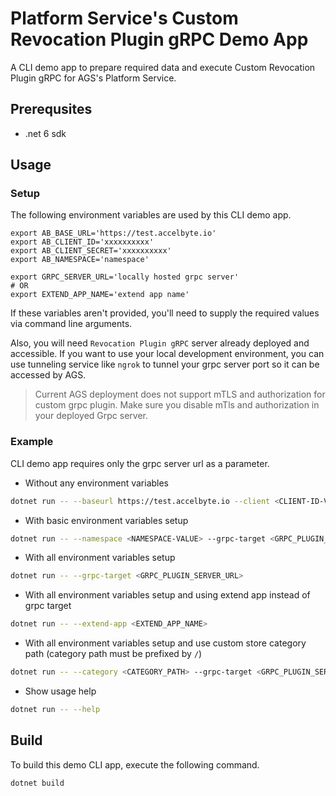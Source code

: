 # Platform Service's Custom Revocation Plugin gRPC Demo App

A CLI demo app to prepare required data and execute Custom Revocation Plugin gRPC for AGS's Platform Service.

## Prerequsites

* .net 6 sdk

## Usage

### Setup

The following environment variables are used by this CLI demo app.
```
export AB_BASE_URL='https://test.accelbyte.io'
export AB_CLIENT_ID='xxxxxxxxxx'
export AB_CLIENT_SECRET='xxxxxxxxxx'
export AB_NAMESPACE='namespace'

export GRPC_SERVER_URL='locally hosted grpc server'
# OR
export EXTEND_APP_NAME='extend app name'
```
If these variables aren't provided, you'll need to supply the required values via command line arguments.

Also, you will need `Revocation Plugin gRPC` server already deployed and accessible. If you want to use your local development environment, you can use tunneling service like `ngrok` to tunnel your grpc server port so it can be accessed by AGS.
> Current AGS deployment does not support mTLS and authorization for custom grpc plugin. Make sure you disable mTls and authorization in your deployed Grpc server.


### Example
CLI demo app requires only the grpc server url as a parameter.

- Without any environment variables
```bash
dotnet run -- --baseurl https://test.accelbyte.io --client <CLIENT-ID-VALUE> --secret <CLIENT-SECRET-VALUE> --namespace <NAMESPACE-VALUE> --grpc-target <GRPC_PLUGIN_SERVER_URL>
```

- With basic environment variables setup
```bash
dotnet run -- --namespace <NAMESPACE-VALUE> --grpc-target <GRPC_PLUGIN_SERVER_URL>
```

- With all environment variables setup
```bash
dotnet run -- --grpc-target <GRPC_PLUGIN_SERVER_URL>
```

- With all environment variables setup and using extend app instead of grpc target
```bash
dotnet run -- --extend-app <EXTEND_APP_NAME>
```

- With all environment variables setup and use custom store category path (category path must be prefixed by `/`)
```bash
dotnet run -- --category <CATEGORY_PATH> --grpc-target <GRPC_PLUGIN_SERVER_URL>
```

- Show usage help
```bash
dotnet run -- --help
```

## Build

To build this demo CLI app, execute the following command.

```bash
dotnet build
```
